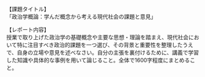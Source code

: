 【課題タイトル】  
「政治学概論：学んだ概念から考える現代社会の課題と意見」

【レポート内容】  
授業で取り上げた政治学の基礎概念や主要な思想・理論を踏まえ、現代社会において特に注目すべき政治的課題を一つ選び、その背景と重要性を整理したうえで、自身の立場や意見を述べなさい。自分の主張を裏付けるために、講義で学習した知識や具体的な事例を用いて論じること。全体で1600字程度にまとめること。